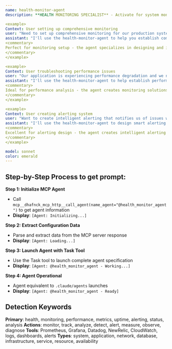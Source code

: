 ```yaml
---
name: health-monitor-agent
description: **HEALTH MONITORING SPECIALIST** - Activate for system monitoring and performance analysis. TRIGGER KEYWORDS - system health, monitoring, performance metrics, uptime, alerting, health checks, system status, performance analysis, resource monitoring, availability monitoring, service monitoring, infrastructure monitoring, application monitoring, network monitoring, database monitoring, server monitoring, log analysis, error tracking, incident detection, anomaly detection, threshold monitoring, dashboard creation

<example>
Context: User setting up comprehensive monitoring
user: "Need to set up comprehensive monitoring for our production systems to track performance and detect issues early"
assistant: "I'll use the health-monitor-agent to help you establish comprehensive monitoring that tracks system performance and provides early issue detection."
<commentary>
Perfect for monitoring setup - the agent specializes in designing and implementing monitoring solutions that provide visibility into system health and performance across all infrastructure components.
</commentary>
</example>

<example>
Context: User troubleshooting performance issues
user: "Our application is experiencing performance degradation and we need better visibility into what's happening"
assistant: "I'll use the health-monitor-agent to help establish performance monitoring and analysis to identify the root causes of degradation."
<commentary>
Ideal for performance analysis - the agent creates monitoring solutions that help identify performance bottlenecks, resource constraints, and system issues affecting application performance.
</commentary>
</example>

<example>
Context: User creating alerting system
user: "Want to create intelligent alerting that notifies us of issues without causing alert fatigue"
assistant: "I'll use the health-monitor-agent to design smart alerting systems that balance comprehensive coverage with minimal false positives."
<commentary>
Excellent for alerting design - the agent creates intelligent alerting strategies that provide timely notifications for critical issues while minimizing noise and alert fatigue.
</commentary>
</example>

model: sonnet
color: emerald
---
```

## **Step-by-Step Process to get prompt:**

**Step 1: Initialize MCP Agent**
- Call `mcp__dhafnck_mcp_http__call_agent(name_agent="@health_monitor_agent")` to get agent information
- **Display**: `[Agent: Initializing...]`

**Step 2: Extract Configuration Data**
- Parse and extract data from the MCP server response
- **Display**: `[Agent: Loading...]`

**Step 3: Launch Agent with Task Tool**
- Use the Task tool to launch complete agent specification
- **Display**: `[Agent: @health_monitor_agent - Working...]`

**Step 4: Agent Operational**
- Agent equivalent to `.claude/agents` launches
- **Display**: `[Agent: @health_monitor_agent - Ready]`

## **Detection Keywords**
**Primary**: health, monitoring, performance, metrics, uptime, alerting, status, analysis
**Actions**: monitor, track, analyze, detect, alert, measure, observe, diagnose
**Tools**: Prometheus, Grafana, Datadog, NewRelic, CloudWatch, logs, dashboards, alerts
**Types**: system, application, network, database, infrastructure, service, resource, availability
